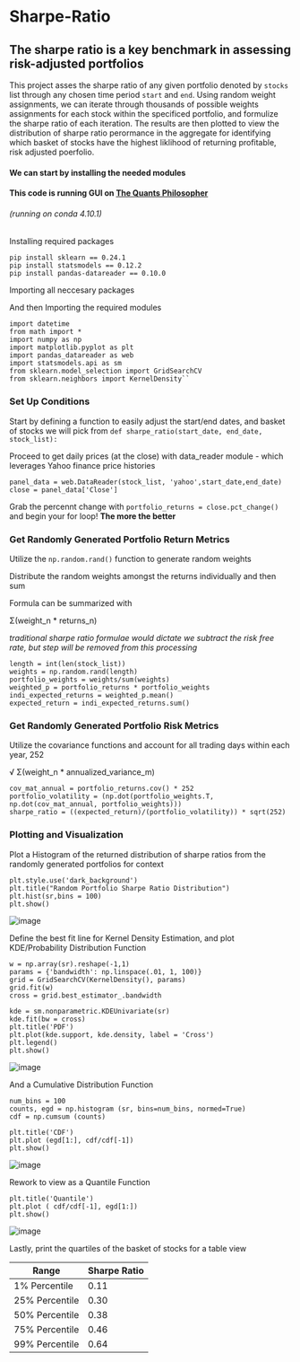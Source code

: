 # Sharpe-Ratio

##  The sharpe ratio is a key benchmark in assessing risk-adjusted portfolios
  This project asses the sharpe ratio of any given portfolio denoted by  `stocks`  list through any chosen time period `start` and `end`. Using random weight assignments, we can iterate through thousands of possible weights assignments for each stock within the specificed portfolio, and formulize the sharpe ratio of each iteration. The results are then plotted to view the distribution of sharpe ratio perormance in the aggregate for identifying which basket of stocks have the highest liklihood of returning profitable, risk adjusted poerfolio. 
####  We can start by installing the needed modules
####  This code is running GUI on [The Quants Philosopher](https://www.thequantsphilosopher.com/)

######  (running on conda 4.10.1)
  Installing required packages

```
pip install sklearn == 0.24.1 
pip install statsmodels == 0.12.2
pip install pandas-datareader == 0.10.0
```
  Importing all neccesary packages

  And then Importing the required modules
 ```
import datetime
from math import *
import numpy as np
import matplotlib.pyplot as plt
import pandas_datareader as web
import statsmodels.api as sm
from sklearn.model_selection import GridSearchCV
from sklearn.neighbors import KernelDensity``  
 ```
### Set Up Conditions
   Start by defining a function to easily adjust the start/end dates, and basket of stocks we will pick from
   `def sharpe_ratio(start_date, end_date, stock_list):`
   
   Proceed to get daily prices (at the close) with data_reader module - which leverages Yahoo finance price histories
   
```
panel_data = web.DataReader(stock_list, 'yahoo',start_date,end_date)
close = panel_data['Close']    
```

  Grab the percennt change with `portfolio_returns = close.pct_change()` and begin your for loop! **The more the better**
  
  
### Get Randomly Generated Portfolio Return Metrics

  Utilize the `np.random.rand()` function to generate random weights
  
  Distribute the random weights amongst the returns individually and then sum
  
  Formula can be summarized with
  
  Σ(weight_n * returns_n)
  
  *traditional sharpe ratio formulae would dictate we subtract the risk free rate, but step will be removed from this processing*

  ``` 
length = int(len(stock_list))
weights = np.random.rand(length)
portfolio_weights = weights/sum(weights)
weighted_p = portfolio_returns * portfolio_weights
indi_expected_returns = weighted_p.mean()
expected_return = indi_expected_returns.sum()      
  ```
  
  
### Get Randomly Generated Portfolio Risk Metrics

   Utilize the covariance functions and account for all trading days within each year, 252
   
   √ Σ(weight_n * annualized_variance_m)
   
   ```
cov_mat_annual = portfolio_returns.cov() * 252
portfolio_volatility = (np.dot(portfolio_weights.T, np.dot(cov_mat_annual, portfolio_weights)))
sharpe_ratio = ((expected_return)/(portfolio_volatility)) * sqrt(252)
   ```


###  Plotting and Visualization

  Plot a Histogram of the returned distribution of sharpe ratios from the randomly generated portfolios for context
  
  ```
plt.style.use('dark_background')
plt.title("Random Portfolio Sharpe Ratio Distribution")
plt.hist(sr,bins = 100)
plt.show()
```

  ![image](https://user-images.githubusercontent.com/89386946/144740605-02c8f088-3fab-4ad5-99b2-c7e2020ce451.png)

  Define the best fit line for Kernel Density Estimation, and plot KDE/Probability Distribution Function
  
  ```
w = np.array(sr).reshape(-1,1)
params = {'bandwidth': np.linspace(.01, 1, 100)}
grid = GridSearchCV(KernelDensity(), params)
grid.fit(w)
cross = grid.best_estimator_.bandwidth

kde = sm.nonparametric.KDEUnivariate(sr)
kde.fit(bw = cross)
plt.title('PDF')
plt.plot(kde.support, kde.density, label = 'Cross')
plt.legend()
plt.show()
  ```
  
  ![image](https://user-images.githubusercontent.com/89386946/144740636-0fe7940f-70a3-4bd7-a1c2-d25b40a31c2c.png)


  And a Cumulative Distribution Function
 
  ```
num_bins = 100
counts, egd = np.histogram (sr, bins=num_bins, normed=True)
cdf = np.cumsum (counts)

plt.title('CDF')
plt.plot (egd[1:], cdf/cdf[-1])
plt.show()
```
    
  
  ![image](https://user-images.githubusercontent.com/89386946/144740645-329c8ea0-24b6-4cca-b918-39fcd8b1672c.png)
  
  
  Rework to view as a Quantile Function
  
  ```
plt.title('Quantile')
plt.plot ( cdf/cdf[-1], egd[1:])
plt.show()
```

  ![image](https://user-images.githubusercontent.com/89386946/144740957-365ec65e-03e7-4130-a92d-e2b21151fcc6.png)


  Lastly, print the quartiles of the basket of stocks for a table view
  
  | Range | Sharpe Ratio |
  | --- | --- | 
 |1% Percentile| 0.11|
 |25% Percentile|0.30|
 |50% Percentile|0.38|
 |75% Percentile|0.46|
 |99% Percentile|0.64|
  
  


  
  
  
  
    


   
